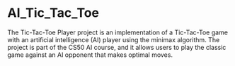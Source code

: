 # AI_Tic_Tac_Toe
The Tic-Tac-Toe Player project is an implementation of a Tic-Tac-Toe game with an artificial intelligence (AI) player using the minimax algorithm. The project is part of the CS50 AI course, and it allows users to play the classic game against an AI opponent that makes optimal moves.
